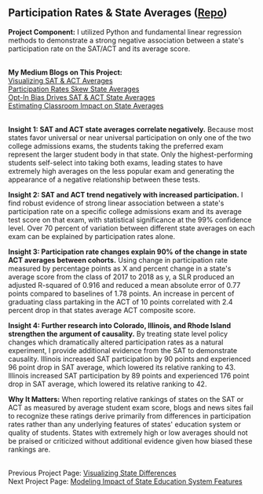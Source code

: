 ## Participation Rates & State Averages ([Repo](https://github.com/JamesDargan/ACT-SAT))

**Project Component:** I utilized Python and fundamental linear regression methods to demonstrate a strong negative association between a state's participation rate on the SAT/ACT and its average score.
<br><br>

**My Medium Blogs on This Project:**<br>
[Visualizing SAT & ACT Averages](https://medium.com/@james.dargan/visualizing-sat-act-averages-2a4759f9684)<br>
[Participation Rates Skew State Averages](https://medium.com/@james.dargan/participation-skews-state-averages-f68969371a01)<br>
[Opt-In Bias Drives SAT & ACT State Averages](https://medium.com/@james.dargan/self-selection-drives-state-averages-8e5b53be0c17)<br>
[Estimating Classroom Impact on State Averages](https://medium.com/@james.dargan/estimating-classroom-impact-on-sat-act-state-averages-b91891cae252)<br>
<br>

**Insight 1: SAT and ACT state averages correlate negatively.**
Because most states favor universal or near universal participation on only one of the two college admissions exams, the students taking the preferred exam represent the larger student body in that state. Only the highest-performing students self-select into taking both exams, leading states to have extremely high averages on the less popular exam and generating the appearance of a negative relationship between these tests.


**Insight 2: SAT and ACT trend negatively with increased participation.**
I find robust evidence of strong linear association between a state's participation rate on  a specific college admissions exam and its average test score on that exam, with statistical significance at the 99% confidence level. Over 70 percent of variation between different state averages on each exam can be explained by participation rates alone.


**Insight 3: Participation rate changes explain 90% of the change in state ACT averages between cohorts.**
Using change in participation rate measured by percentage points as X and percent change in a state's average score from the class of 2017 to 2018 as y, a SLR produced an adjusted R-squared of 0.916 and reduced a mean absolute error of 0.77 points compared to baselines of 1.78 points. An increase in percent of graduating class partaking in the ACT of 10 points correlated with 2.4 percent drop in that states average ACT composite score.


**Insight 4: Further research into Colorado, Illinois, and Rhode Island strengthen the argument of causality.**
By treating state level policy changes which dramatically altered participation rates as a natural experiment, I provide additional evidence from the SAT to demonstrate causality. Illinois increased SAT participation by 90 points and experienced 96 point drop in SAT average, which lowered its relative ranking to 43. Illinois increased SAT participation by 89 points and experienced 176 point drop in SAT average, which lowered its relative ranking to 42.


**Why It Matters:** When reporting relative rankings of states on the SAT or ACT as measured by average student exam score, blogs and news sites fail to recognize these ratings derive primarily from differences in participation rates rather than any underlying features of states' education system or quality of students. States with extremely high or low averages should not be praised or criticized without additional evidence given how biased these rankings are.
<br><br>

Previous Project Page: [Visualizing State Differences ](pages/ACT-SAT/01_visualization.md)<br>
Next Project Page: [Modeling Impact of State Education System Features](pages/ACT-SAT/03_state_char) <br>
